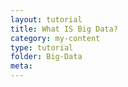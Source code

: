 ```yaml
---
layout: tutorial
title: What IS Big Data?
category: my-content
type: tutorial
folder: Big-Data
meta:
---
```

